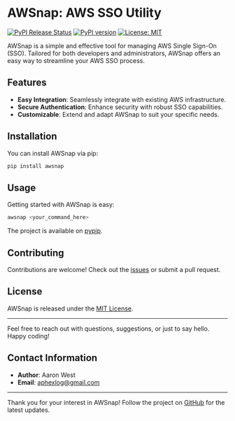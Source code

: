 # AWSnap: AWS SSO Utility

[![PyPI Release Status](https://github.com/aphexlog/AWSnap/actions/workflows/workflow.yml/badge.svg)](https://github.com/aphexlog/AWSnap/actions/workflows/workflow.yml)
[![PyPI version](https://badge.fury.io/py/awsnap.svg)](https://badge.fury.io/py/awsnap)
[![License: MIT](https://img.shields.io/badge/License-MIT-yellow.svg)](https://opensource.org/licenses/MIT)

AWSnap is a simple and effective tool for managing AWS Single Sign-On (SSO). Tailored for both developers and administrators, AWSnap offers an easy way to streamline your AWS SSO process.

## Features

- **Easy Integration**: Seamlessly integrate with existing AWS infrastructure.
- **Secure Authentication**: Enhance security with robust SSO capabilities.
- **Customizable**: Extend and adapt AWSnap to suit your specific needs.

## Installation

You can install AWSnap via pip:

```bash
pip install awsnap
```

## Usage

Getting started with AWSnap is easy:

```bash
awsnap <your_command_here>
```

The project is available on [pypip](https://pypi.org/project/awsnap/).

## Contributing

Contributions are welcome! Check out the [issues](https://github.com/aphexlog/AWSnap/issues) or submit a pull request.

## License

AWSnap is released under the [MIT License](https://github.com/aphexlog/AWSnap/blob/main/LICENSE).

---

Feel free to reach out with questions, suggestions, or just to say hello. Happy coding!

## Contact Information
- **Author**: Aaron West
- **Email**: aphexlog@gmail.com

---

Thank you for your interest in AWSnap! Follow the project on [GitHub](https://github.com/aphexlog/AWSnap) for the latest updates.
